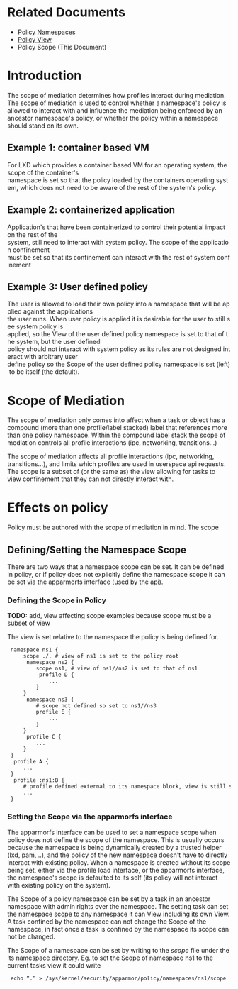 # Related Documents

- [Policy Namespaces](AppArmorNamespaces)
- [Policy View](AppArmorPolicyView)
- Policy Scope (This Document)

Introduction
============

The scope of mediation determines how profiles interact during
mediation. The scope of mediation is used to control whether a
namespace's policy is allowed to interact with and influence the
mediation being enforced by an ancestor namespace's policy, or whether
the policy within a namespace should stand on its own.

Example 1: container based VM
-----------------------------

For LXD which provides a container based VM for an operating system, the scope of the container's
namespace is set so that the policy loaded by the containers operating system, which does not need to be
aware of the rest of the system's policy.

Example 2: containerized application
------------------------------------

Application's that have been containerized to control their potential impact on the rest of the
system, still need to interact with system policy. The scope of the application confinement
must be set so that its confinement can interact with the rest of system confinement

Example 3: User defined policy
------------------------------

The user is allowed to load their own policy into a namespace that will be applied against the applications
the user runs. When user policy is applied it is desirable for the user to still see system policy is
applied, so the View of the user defined policy namespace is set to that of the system, but the user defined
policy should not interact with system policy as its rules are not designed interact with arbitrary user
define policy so the Scope of the user defined policy namespace is set (left) to be itself (the default).

Scope of Mediation
==================

The scope of mediation only comes into affect when a task or object
has a compound (more than one profile/label stacked) label that
references more than one policy namespace. Within the compound label
stack the scope of mediation controls all profile interactions (ipc,
networking, transitions...)

The scope of mediation affects all profile interactions (ipc,
networking, transitions...), and limits which profiles are used in
userspace api requests. The scope is a subset of (or the same as)
the view allowing for tasks to view confinement that they can not
directly interact with.

Effects on policy
=================

Policy must be authored with the scope of mediation in mind. The scope

Defining/Setting the Namespace Scope
------------------------------------

There are two ways that a namespace scope can be set. It can be defined
in policy, or if policy does not explicitly define the namespace
scope it can be set via the apparmorfs interface (used by the api).

### Defining the Scope in Policy

**TODO:** add, view affecting scope examples because scope must be a
subset of view

The view is set relative to the namespace the policy is being defined for.

```
 namespace ns1 {
     scope ./, # view of ns1 is set to the policy root 
      namespace ns2 {
         scope ns1, # view of ns1//ns2 is set to that of ns1 
          profile D {
             ...
         }
     }
      namespace ns3 {
         # scope not defined so set to ns1//ns3
         profile E {
             ...
         }
     }
      profile C {
         ...
     }
 }
  profile A {
     ...
 }
  profile :ns1:B {
     # profile defined external to its namespace block, view is still set in namespace block 
     ...
 }
```

### Setting the Scope via the apparmorfs interface

The apparmorfs interface can be used to set a namespace scope when
policy does not define the scope of the namespace. This is usually
occurs because the namespace is being dynamically created by a trusted
helper (lxd, pam, ..), and the policy of the new namespace doesn't have
to directly interact with existing policy. When a namespace is created
without its scope being set, either via the profile load interface,
or the apparmorfs interface, the namespace's scope is defaulted to its
self (its policy will not interact with existing policy on the system).

The Scope of a policy namespace can be set by a task in an ancestor
namespace with admin rights over the namespace. The setting task can
set the namespace scope to any namespace it can View including its
own View. A task confined by the namespace can not change the Scope
of the namespace, in fact once a task is confined by the namespace
its scope can not be changed.

The Scope of a namespace can be set by writing to the *scope* file
under the its namespace directory. Eg. to set the Scope of namespace
ns1 to the current tasks view it could write

```
 echo “.” > /sys/kernel/security/apparmor/policy/namespaces/ns1/scope
```
